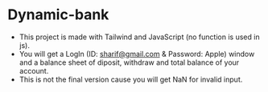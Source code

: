 # Dynamic-bank
- This project is made with Tailwind and JavaScript (no function is used in js).
- You will get a LogIn (ID: sharif@gmail.com & Password: Apple) window and a balance sheet of diposit, withdraw and total balance of your account.
- This is not the final version cause you will get NaN for invalid input.
